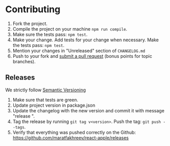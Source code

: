# Contributing

1. Fork the project.
2. Compile the project on your machine `npm run compile`.
3. Make sure the tests pass: `npm test`.
4. Make your change. Add tests for your change when necessary. Make the tests pass: `npm test`.
5. Mention your changes in "Unreleased" section of `CHANGELOG.md`
6. Push to your fork and [submit a pull request](https://help.github.com/articles/creating-a-pull-request/) (bonus points for topic branches).

## Releases

We strictly follow [Semantic Versioning](http://semver.org/)

1. Make sure that tests are green.
2. Update project version in package.json
3. Update the changelog with the new version and commit it with message "release <version>".
4. Tag the release by running `git tag v<version>`. Push the tag: `git push --tags`.
5. Verify that everything was pushed correctly on the Github: https://github.com/maratfakhreev/react-apple/releases
